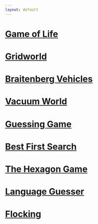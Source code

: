 ```yaml
---
layout: default
---
```



# [Game of Life](game-of-life.md)

# [Gridworld](gridworld.md)

# [Braitenberg Vehicles](braitenberg.md)

# [Vacuum World](vacuum-world.md)

# [Guessing Game](guessing-game.md)

# [Best First Search](best-first-search.md)

# [The Hexagon Game](hexagon-game.md)

# [Language Guesser](language-guesser.md)

# [Flocking](flocking.md)
